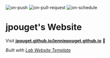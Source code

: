 
  ![on-push](../../actions/workflows/on-push.yaml/badge.svg)
  ![on-pull-request](../../actions/workflows/on-pull-request.yaml/badge.svg)
  ![on-schedule](../../actions/workflows/on-schedule.yaml/badge.svg)

  # jpouget's Website

  Visit **[jpouget.github.io/jenniepouget.github.io](https://jpouget.github.io/jenniepouget.github.io)** 🚀

  _Built with [Lab Website Template](https://greene-lab.gitbook.io/lab-website-template-docs)_
